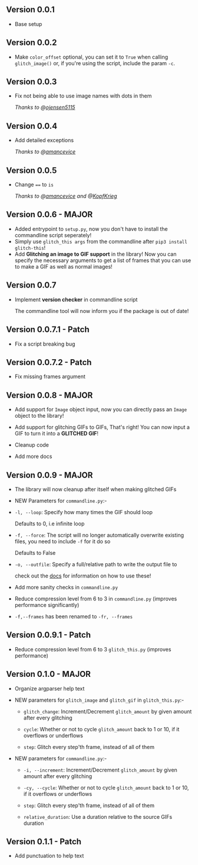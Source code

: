 ## Version 0.0.1
* Base setup

## Version 0.0.2
* Make `color_offset` optional, you can set it to `True` when calling `glitch_image()` or, if you're using the script, include the param `-c`.

## Version 0.0.3
* Fix not being able to use image names with dots in them

  *Thanks to @[ojensen5115](https://github.com/ojensen5115)*

## Version 0.0.4
* Add detailed exceptions

  *Thanks to @[amancevice](https://github.com/amancevice)*

## Version 0.0.5
* Change `==` to `is`

  *Thanks to @[amancevice](https://github.com/amancevice) and @[KopfKrieg](https://github.com/KopfKrieg)*

## Version 0.0.6 - **MAJOR**
* Added entrypoint to `setup.py`, now you don't have to install the commandline script seperately!
* Simply use `glitch_this args` from the commandline after `pip3 install glitch-this`!
* Add **Glitching an image to GIF support** in the library! Now you can specify the necessary arguments to get a list of frames that you can use to make a GIF as well as normal images!

## Version 0.0.7
* Implement **version checker** in commandline script

  The commandline tool will now inform you if the package is out of date!

## Version 0.0.7.1 - Patch
* Fix a script breaking bug

## Version 0.0.7.2 - Patch
* Fix missing frames argument

## Version 0.0.8 - **MAJOR**
* Add support for `Image` object input, now you can directly pass an `Image` object to the library!

* Add support for glitching GIFs to GIFs, That's right! You can now input a GIF to turn it into a **GLITCHED GIF**!

* Cleanup code

* Add more docs

## Version 0.0.9 - **MAJOR**
* The library will now cleanup after itself when making glitched GIFs

*  NEW Parameters for `commandline.py`:-

  * `-l, --loop`: Specify how many times the GIF should loop

    Defaults to 0, i.e infinite loop

  * `-f, --force`: The script will no longer automatically overwrite existing files, you need to include `-f` for it do so

    Defaults to False

  * `-o, --outfile`: Specify a full/relative path to write the output file to

    check out the [docs](https://github.com/TotallyNotChase/glitch-this/wiki) for information on how to use these!

* Add more sanity checks in `commandline.py`

* Reduce compression level from 6 to 3 in `commandline.py` (improves performance significantly)

* `-f,--frames` has been renamed to `-fr, --frames`

## Version 0.0.9.1 - Patch
* Reduce compression level from 6 to 3 `glitch_this.py` (improves performance)

## Version 0.1.0 - **MAJOR**
* Organize argparser help text

* NEW parameters for `glitch_image` and `glitch_gif` in `glitch_this.py`:-
  * `glitch_change`: Increment/Decrement `glitch_amount` by given amount after every glitching

  * `cycle`: Whether or not to cycle `glitch_amount` back to 1 or 10, if it overflows or underflows

  * `step`: Glitch every step'th frame, instead of all of them
* NEW parameters for `commandline.py`:-

  * `-i, --increment`: Increment/Decrement `glitch_amount` by given amount after every glitching

  * `-cy, --cycle`: Whether or not to cycle `glitch_amount` back to 1 or 10, if it overflows or underflows

  * `step`: Glitch every step'th frame, instead of all of them

  * `relative_duration`: Use a duration relative to the source GIFs duration

## Version 0.1.1 - Patch
* Add punctuation to help text
